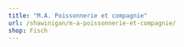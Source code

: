 ```yaml
---
title: "M.A. Poissonnerie et compagnie"
url: /shawinigan/m-a-poissonnerie-et-compagnie/
shop: Fisch
---
```

